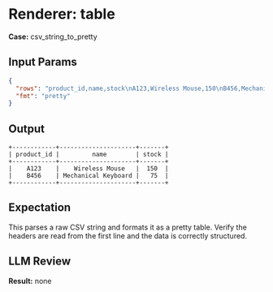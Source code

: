 # Renderer: table
**Case:** csv_string_to_pretty

## Input Params
```json
{
  "rows": "product_id,name,stock\nA123,Wireless Mouse,150\nB456,Mechanical Keyboard,75",
  "fmt": "pretty"
}
```

## Output
```
+------------+---------------------+-------+
| product_id |         name        | stock |
+------------+---------------------+-------+
|    A123    |    Wireless Mouse   |  150  |
|    B456    | Mechanical Keyboard |   75  |
+------------+---------------------+-------+
```

## Expectation
This parses a raw CSV string and formats it as a pretty table. Verify the headers are read from the first line and the data is correctly structured.

## LLM Review
**Result:** none
